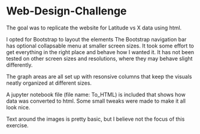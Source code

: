 # Web-Design-Challenge

The goal was to replicate the website for Latitude vs X data using html.

I opted for Bootstrap to layout the elements
The Bootstrap navigation bar has optional collapsable menu at smaller screen sizes. It took some effort to get everything in the right place and behave how I wanted it. It has not been tested on other screen sizes and resolutions, where they may behave slight differently.

The graph areas are all set up with resonsive columns that keep the visuals neatly organized at different sizes.

A jupyter notebook file (file name: To_HTML) is included that shows how data was converted to html. Some small tweaks were made to make it all look nice.

Text around the images is pretty basic, but I believe not the focus of this exercise. 
